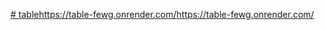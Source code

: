 [# tablehttps://table-fewg.onrender.com/](https://table-fewg.onrender.com/)https://table-fewg.onrender.com/
